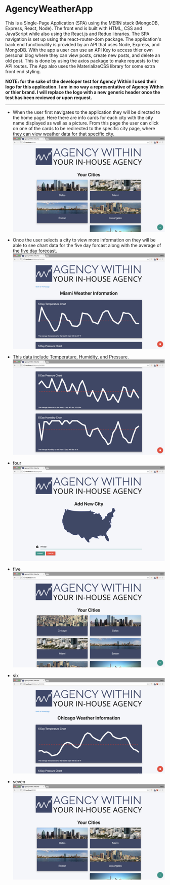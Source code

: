 # AgencyWeatherApp
This is a Single-Page Application (SPA) using the MERN stack (MongoDB, Express, React, Node). The front end is built with HTML, CSS and JavaScript while also using the React.js and Redux libraries. The SPA navigation is set up using the react-router-dom package. The application's back end functionality is provided by an API that uses Node, Express, and MongoDB. With the app a user can use an API Key to access thier own personal blog where they can view posts, create new posts, and delete an old post. This is done by using the axios package to make requests to the API routes. The App also uses the MaterializeCSS library for some extra front end styling.

**NOTE: for the sake of the developer test for Agency Within I used their logo for this application. I am in no way a representative of Agency Within or thier brand. I will replace the logo with a new generic header once the test has been reviewed or upon request.**

---

- When the user first navigates to the application they will be directed to the home page. Here there are info cards for each city with the city name displayed as well as a picture. From this page the user can click on one of the cards to be redirected to the specific city page, where they can view weather data for that specific city. 
![HOME PAGE](/read_me/1-landing.png)

- Once the user selects a city to view more information on they will be able to see chart data for the five day forcast along with the average of the five day forecast.
![CITY INFO TOP](/read_me/2-city-top.png)

- This data include Temperature, Humidity, and Pressure.
![CITY INFO BOTTOM](/read_me/3-city-bottom.png)

- four
![ADD NEW CITY](/read_me/4-add-city.png)

- five
![NEW CITE=Y ADDED](/read_me/5-new-city.png)

- six
![DELETE CITY](/read_me/6-delete-city.png)

- seven
![BACK HOME](/read_me/7-return.png)
